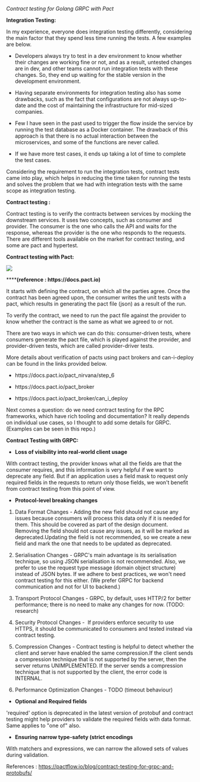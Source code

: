 _Contract testing for Golang GRPC with Pact_

**Integration Testing:**

In my experience, everyone does integration testing differently, considering the main factor that they spend less time running the tests. A few examples are below.

- Developers always try to test in a dev environment to know whether their changes are working fine or not, and as a result, untested changes are in dev, and other teams cannot run integration tests with these changes. So, they end up waiting for the stable version in the development environment.

- Having separate environments for integration testing also has some drawbacks, such as the fact that configurations are not always up-to-date and the cost of maintaining the infrastructure for mid-sized companies.

- Few I have seen in the past used to trigger the flow inside the service by running the test database as a Docker container. The drawback of this approach is that there is no actual interaction between the microservices, and some of the functions are never called.

- If we have more test cases, it ends up taking a lot of time to complete the test cases.

Considering the requirement to run the integration tests, contract tests came into play, which helps in reducing the time taken for running the tests and solves the problem that we had with integration tests with the same scope as integration testing.

**Contract testing :**

Contract testing is to verify the contracts between services by mocking the downstream services. It uses two concepts, such as consumer and provider. The consumer is the one who calls the API and waits for the response, whereas the provider is the one who responds to the requests. There are different tools available on the market for contract testing, and some are pact and hypertest.

**Contract testing with Pact:**

****![](https://lh7-us.googleusercontent.com/GXQ8255uXXvGaTudzc9ebMkxK1St_txlsYEU2c6NAayXg4AyM0CbIs_MrO2L0rQ4h4r2aLEM6exChdHymNc07rsEzuGe9wDN8V6u9N03HsiuaV7b80O-Rmb_g_vD6D7gL7vtp6GOqToTVY5HQvU4lH8)****

******(reference : https\://docs.pact.io)**

It starts with defining the contract, on which all the parties agree. Once the contract has been agreed upon, the consumer writes the unit tests with a pact, which results in generating the pact file (json) as a result of the run.

To verify the contract, we need to run the pact file against the provider to know whether the contract is the same as what we agreed to or not.

There are two ways in which we can do this: consumer-driven tests, where consumers generate the pact file, which is played against the provider, and provider-driven tests, which are called provider-driver tests.



More details about verification of pacts using pact brokers and can-i-deploy can be found in the links provided below.

- https\://docs.pact.io/pact\_nirvana/step\_6

- https\://docs.pact.io/pact\_broker

- https\://docs.pact.io/pact\_broker/can\_i\_deploy

Next comes a question: do we need contract testing for the RPC frameworks, which have rich tooling and documentation? It really depends on individual use cases, so I thought to add some details for GRPC. (Examples can be seen in this repo.)

**Contract Testing with GRPC:**

- **Loss of visibility into real-world client usage**

With contract testing, the provider knows what all the fields are that the consumer requires, and this information is very helpful if we want to deprecate any field. But if an application uses a field mask to request only required fields in the requests to return only those fields, we won't benefit from contract testing from this point of view.

- **Protocol-level breaking changes**

1. Data Format Changes - Adding the new field should not cause any issues because consumers will process this data only if it is needed for them. This should be covered as part of the design document. Removing the field should not cause any issues, as it will be marked as deprecated.Updating the field is not recommended, so we create a new field and mark the one that needs to be updated as deprecated.

2) Serialisation Changes - GRPC's main advantage is its serialisation technique, so using JSON serialisation is not recommended. Also, we prefer to use the request type message (domain object structure) instead of JSON bytes. If we adhere to best practices, we won't need contract testing for this either. (We prefer GRPC for backend communication and not for UI to backend.)

3) Transport Protocol Changes - GRPC, by default, uses HTTP/2 for better performance; there is no need to make any changes for now. (TODO: research)

4) Security Protocol Changes -  If providers enforce security to use HTTPS, it should be communicated to consumers and tested instead via contract testing.

5) Compression Changes - Contract testing is helpful to detect whether the client and server have enabled the same compression.If the client sends a compression technique that is not supported by the server, then the server returns UNIMPLEMENTED. If the server sends a compression technique that is not supported by the client, the error code is INTERNAL.

6) Performance Optimization Changes - TODO (timeout behaviour)

- **Optional and Required fields**

'required' option is deprecated in the latest version of protobuf and contract testing might help providers to validate the required fields with data format. Same applies to "one of" also.

- **Ensuring narrow type-safety (strict encodings**

With matchers and expressions, we can narrow the allowed sets of values during validation.

References : https://pactflow.io/blog/contract-testing-for-grpc-and-protobufs/